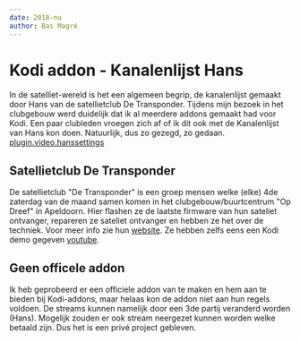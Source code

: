 ```yaml
---
date: 2018-nu
author: Bas Magré
---
```

# Kodi addon - Kanalenlijst Hans

In de satelliet-wereld is het een algemeen begrip, de kanalenlijst gemaakt door Hans van de satellietclub De Transponder. Tijdens mijn bezoek in het clubgebouw werd duidelijk dat ik al meerdere addons gemaakt had voor Kodi. Een paar clubleden vroegen zich af of ik dit ook met de Kanalenlijst van Hans kon doen. Natuurlijk, dus zo gezegd, zo gedaan. [plugin.video.hanssettings](https://github.com/Opvolger/plugin.video.hanssettings)

## Satellietclub De Transponder

De satellietclub "De Transponder" is een groep mensen welke (elke) 4de zaterdag van de maand samen komen in het clubgebouw/buurtcentrum "Op Dreef" in Apeldoorn. Hier flashen ze de laatste firmware van hun sateliet ontvanger, repareren ze sateliet ontvanger en hebben ze het over de techniek. Voor meer info zie hun [website](https://www.detransponder.nl/).
Ze hebben zelfs eens een Kodi demo gegeven [youtube](https://www.youtube.com/watch?v=3E-Mkkro2xI&t=740s).

## Geen officele addon

Ik heb geprobeerd er een officiele addon van te maken en hem aan te bieden bij Kodi-addons, maar helaas kon de addon niet aan hun regels voldoen. De streams kunnen namelijk door een 3de partij veranderd worden (Hans). Mogelijk zouden er ook stream neergezet kunnen worden welke betaald zijn. Dus het is een privé project gebleven.
